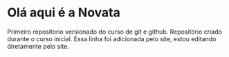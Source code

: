 # Olá aqui é a Novata
 Primeiro repositorio versionado do curso de git e github.
 Repositório criado durante o curso inicial.
Essa linha foi adicionada pelo site, estou editando  diretamente pelo site. 
